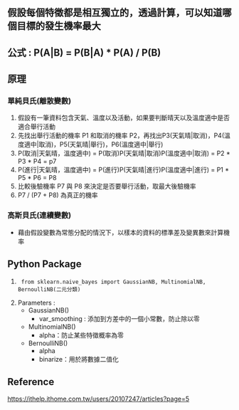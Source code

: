 ## 假設每個特徵都是相互獨立的，透過計算，可以知道哪個目標的發生機率最大 
## 公式 : P(A|B) = P(B|A) * P(A) / P(B)
## 原理
### 單純貝氏(離散變數)
1. 假設有一筆資料包含天氣、溫度以及活動，如果要判斷晴天以及溫度適中是否適合舉行活動
2. 先找出舉行活動的機率 P1 和取消的機率 P2，再找出P3(天氣晴|取消)，P4(溫度適中|取消)，P5(天氣晴|舉行)，P6(溫度適中|舉行)
3. P(取消|天氣晴，溫度適中) = P(取消)P(天氣晴|取消)P(溫度適中|取消) = P2 * P3 * P4 = p7
4. P(進行|天氣晴，溫度適中) = P(進行)P(天氣晴|進行)P(溫度適中|進行) = P1 * P5 * P6 = P8
5. 比較後驗機率 P7 與 P8 來決定是否要舉行活動，取最大後驗機率
6. P7 / (P7 + P8) 為真正的機率
### 高斯貝氏(連續變數)
* 藉由假設變數為常態分配的情況下，以樣本的資料的標準差及變異數來計算機率
## Python Package
1.      from sklearn.naive_bayes import GaussianNB, MultinomialNB, BernoulliNB(二元分類)
2.  Parameters :
    * GaussianNB()
      * var_smoothing : 添加到方差中的一個小常數，防止除以零
    * MultinomialNB()
      * alpha：防止某些特徵概率為零
    * BernoulliNB()
      * alpha
      * binarize：用於將數據二值化
  
## Reference
https://ithelp.ithome.com.tw/users/20107247/articles?page=5    
